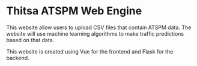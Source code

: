 # Thitsa ATSPM Web Engine
This website allow users to upload CSV files that contain ATSPM data. 
The website will use machine learning algorithms to make traffic predictions based on that data.

This website is created using Vue for the frontend and Flask for the backend.
